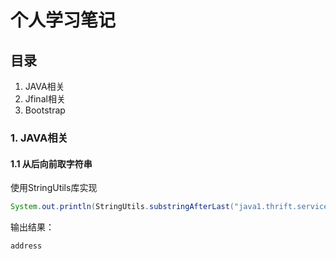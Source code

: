 # 个人学习笔记

## 目录

1. JAVA相关
2. Jfinal相关
3. Bootstrap

### 1. JAVA相关
#### 1.1 从后向前取字符串

使用StringUtils库实现

``` JAVA
System.out.println(StringUtils.substringAfterLast("java1.thrift.service.address", "."));
```

输出结果：
```
address
```
